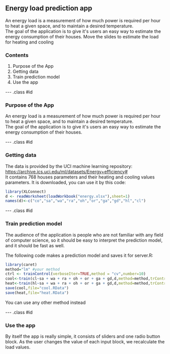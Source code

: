 ## Energy load prediction app

An energy load is a measurement of how much power is required per hour to heat a given space, and to maintain a desired temperature.   
The goal of the application is to give it's users an easy way to estimate the energy consumption of their houses. Move the slides to estimate the load for heating and cooling


### Contents

1. Purpose of the App
2. Getting data
3. Train prediction model
4. Use the app

--- .class #id 

### Purpose of the App


An energy load is a measurement of how much power is required per hour to heat a given space, and to maintain a desired temperature.   
The goal of the application is to give it's users an easy way to estimate the energy consumption of their houses.

--- .class #id 

### Getting data


The data is provided by the UCI machine learning repository: https://archive.ics.uci.edu/ml/datasets/Energy+efficiency#   
It contains 768 houses parameters and their heating and cooling values parameters.
It is downloaded, you can use it by this code:


```r
library(XLConnect)
d <- readWorksheet(loadWorkbook("energy.xlsx"),sheet=1)
names(d)<-c("co","sa","wa","ra","oh","or","ga","gd","hl","cl")
```


--- .class #id 

### Train prediction model

The audience of the application is people who are not familiar with any field of computer science, so it should be easy to interpret the prediction model, and it should be fast as well.
   
The following code makes a prediction model and saves it for server.R:

```r
library(caret)
method="lm" #your method
ctrl <- trainControl(verboseIter=TRUE,method = "cv",number=10)
cool<-train(cl~sa + wa + ra + oh + or + ga + gd,d,method=method,trControl = ctrl)
heat<-train(hl~sa + wa + ra + oh + or + ga + gd,d,method=method,trControl = ctrl)
save(cool,file="cool.RData")
save(heat,file="heat.RData")
```
You can use any other method instead

--- .class #id 

### Use the app

By itself the app is really simple, it consists of sliders and one radio button block. As the user changes the value of each input block, we recalculate the load values.

